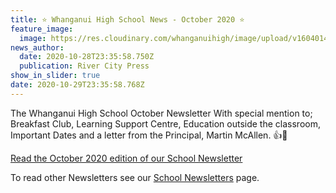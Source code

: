 ```yaml
---
title: ⭐️ Whanganui High School News - October 2020 ⭐️
feature_image:
  image: https://res.cloudinary.com/whanganuihigh/image/upload/v1604014697/News/GREEN_WHS_HEADER_october.jpg
news_author:
  date: 2020-10-28T23:35:58.750Z
  publication: River City Press
show_in_slider: true
date: 2020-10-29T23:35:58.768Z
---
```

The Whanganui High School October Newsletter With special mention to; Breakfast Club, Learning Support Centre, Education outside the classroom, Important Dates and a letter from the Principal, Martin McAllen.  👍🙂

[Read the October 2020 edition of our School Newsletter](https://res.cloudinary.com/whanganuihigh/image/upload/v1603766136/newsletters/OCTOBER_2020_rivercity_press_for_website.pdf)

To read other Newsletters see our [School Newsletters](https://www.whanganuihigh.school.nz/news-and-events/school-newsletters/) page.